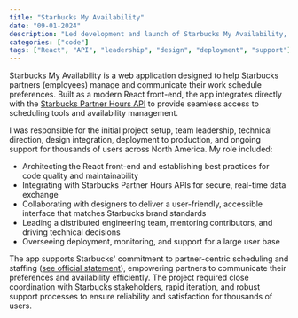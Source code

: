 ```yaml
---
title: "Starbucks My Availability"
date: "09-01-2024"
description: "Led development and launch of Starbucks My Availability, a React app for scheduling and team management."
categories: ["code"]
tags: ["React", "API", "leadership", "design", "deployment", "support"]
---
```


Starbucks My Availability is a web application designed to help Starbucks partners (employees) manage and communicate their work schedule preferences. Built as a modern React front-end, the app integrates directly with the [Starbucks Partner Hours API](https://starbucks-partnerhours.us/starbucks-partner-hours-availability/) to provide seamless access to scheduling tools and availability management.

I was responsible for the initial project setup, team leadership, technical direction, design integration, deployment to production, and ongoing support for thousands of users across North America. My role included:

- Architecting the React front-end and establishing best practices for code quality and maintainability
- Integrating with Starbucks Partner Hours APIs for secure, real-time data exchange
- Collaborating with designers to deliver a user-friendly, accessible interface that matches Starbucks brand standards
- Leading a distributed engineering team, mentoring contributors, and driving technical decisions
- Overseeing deployment, monitoring, and support for a large user base

The app supports Starbucks' commitment to partner-centric scheduling and staffing ([see official statement](https://about.starbucks.com/press/2024/our-continued-commitment-to-partner-centric-scheduling-staffing/)), empowering partners to communicate their preferences and availability efficiently. The project required close coordination with Starbucks stakeholders, rapid iteration, and robust support processes to ensure reliability and satisfaction for thousands of users.